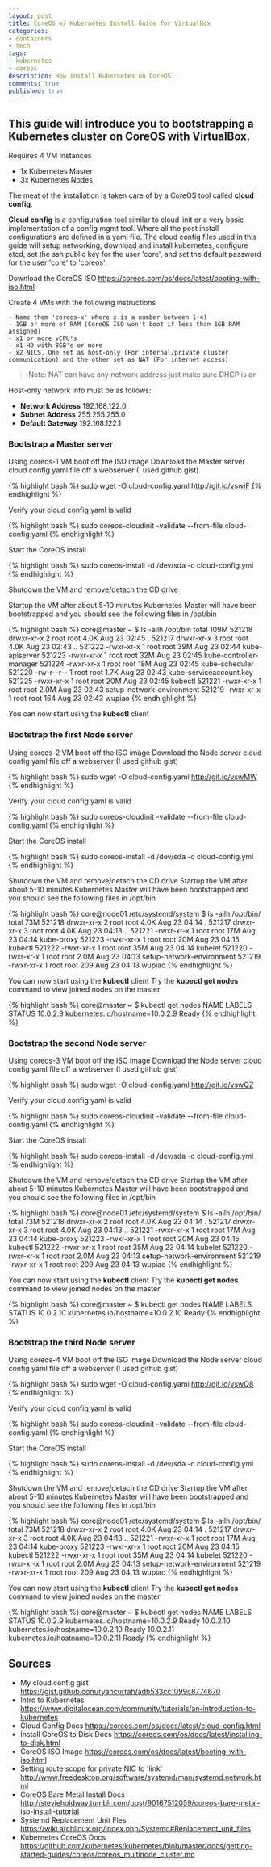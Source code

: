 ```yaml
---
layout: post
title: CoreOS w/ Kubernetes Install Guide for VirtualBox
categories: 
- containers
- tech
tags: 
- kubernetes
- coreos
description: How install Kubernetes on CoreOS.
comments: true
published: true
---
```



## This guide will introduce you to bootstrapping a Kubernetes cluster on CoreOS with VirtualBox.

Requires 4 VM Instances

- 1x Kubernetes Master
- 3x Kubernetes Nodes

The meat of the installation is taken care of by a CoreOS tool called **cloud config**.

**Cloud config** is a configuration tool similar to cloud-init or a very basic implementation of a config mgmt tool.  Where all the post install configurations are defined in a yaml file. The cloud config files used in this guide will setup networking, download and install kubernetes, configure etcd, set the ssh public key for the user 'core', and set the default password for the user 'core' to 'coreos'.

Download the CoreOS ISO <https://coreos.com/os/docs/latest/booting-with-iso.html>

Create 4 VMs with the following instructions

    - Name them 'coreos-x' where x is a number between 1-4)
    - 1GB or more of RAM (CoreOS ISO won't boot if less than 1GB RAM assigned)
    - x1 or more vCPU's
    - x1 HD with 8GB's or more
    - x2 NICS, One set as host-only (For internal/private cluster communication) and the other set as NAT (For internet access)


> Note: 
> NAT can have any network address just make sure DHCP is on

Host-only network info must be as follows:

- **Network Address** 192.168.122.0
- **Subnet Address** 255.255.255.0
- **Default Gateway** 192.168.122.1


### Bootstrap a Master server

Using coreos-1 VM boot off the ISO image
Download the Master server cloud config yaml file off a webserver (I used github gist)

{% highlight bash %}
sudo wget -O cloud-config.yaml http://git.io/vswiF
{% endhighlight %}


Verify your cloud config yaml is valid
    
{% highlight bash %}
sudo coreos-cloudinit -validate --from-file cloud-config.yaml
{% endhighlight %}
    
    
Start the CoreOS install
    
{% highlight bash %}
sudo coreos-install -d /dev/sda -c cloud-config.yml
{% endhighlight %}

Shutdown the VM and remove/detach the CD drive

Startup the VM after about 5-10 minutes Kubernetes Master will have been bootstrapped and you should see the following files in /opt/bin

{% highlight bash %}
core@master ~ $ ls -ailh /opt/bin
total 109M
521218 drwxr-xr-x 2 root root 4.0K Aug 23 02:45 .
521217 drwxr-xr-x 3 root root 4.0K Aug 23 02:43 ..
521222 -rwxr-xr-x 1 root root  39M Aug 23 02:44 kube-apiserver
521223 -rwxr-xr-x 1 root root  32M Aug 23 02:45 kube-controller-manager
521224 -rwxr-xr-x 1 root root  18M Aug 23 02:45 kube-scheduler
521220 -rw-r--r-- 1 root root 1.7K Aug 23 02:43 kube-serviceaccount.key
521225 -rwxr-xr-x 1 root root  20M Aug 23 02:45 kubectl
521221 -rwxr-xr-x 1 root root 2.0M Aug 23 02:43 setup-network-environment
521219 -rwxr-xr-x 1 root root  164 Aug 23 02:43 wupiao
{% endhighlight %}


You can now start using the **kubectl** client


### Bootstrap the first Node server
Using coreos-2 VM boot off the ISO image
Download the Node server cloud config yaml file off a webserver (I used github gist)
    
{% highlight bash %}
sudo wget -O cloud-config.yaml http://git.io/vswMW
{% endhighlight %}


Verify your cloud config yaml is valid

{% highlight bash %}
sudo coreos-cloudinit -validate --from-file cloud-config.yaml
{% endhighlight %}


Start the CoreOS install
    
{% highlight bash %}
sudo coreos-install -d /dev/sda -c cloud-config.yml
{% endhighlight %}


Shutdown the VM and remove/detach the CD drive
Startup the VM after about 5-10 minutes Kubernetes Master will have been bootstrapped and you should see the following files in /opt/bin
    
{% highlight bash %}
core@node01 /etc/systemd/system $ ls -ailh /opt/bin/
total 73M
521218 drwxr-xr-x 2 root root 4.0K Aug 23 04:14 .
521217 drwxr-xr-x 3 root root 4.0K Aug 23 04:13 ..
521221 -rwxr-xr-x 1 root root  17M Aug 23 04:14 kube-proxy
521223 -rwxr-xr-x 1 root root  20M Aug 23 04:15 kubectl
521222 -rwxr-xr-x 1 root root  35M Aug 23 04:14 kubelet
521220 -rwxr-xr-x 1 root root 2.0M Aug 23 04:13 setup-network-environment
521219 -rwxr-xr-x 1 root root  209 Aug 23 04:13 wupiao
{% endhighlight %}


You can now start using the **kubectl** client
Try the **kubectl get nodes** command to view joined nodes on the master

{% highlight bash %}
core@master ~ $ kubectl get nodes
NAME       LABELS                            STATUS
10.0.2.9   kubernetes.io/hostname=10.0.2.9   Ready
{% endhighlight %}


### Bootstrap the second Node server
Using coreos-3 VM boot off the ISO image
Download the Node server cloud config yaml file off a webserver (I used github gist)
    
{% highlight bash %}
sudo wget -O cloud-config.yaml http://git.io/vswQZ

Verify your cloud config yaml is valid
    
{% highlight bash %}
sudo coreos-cloudinit -validate --from-file cloud-config.yaml
{% endhighlight %}
    

Start the CoreOS install

{% highlight bash %}
sudo coreos-install -d /dev/sda -c cloud-config.yml
{% endhighlight %}

    
Shutdown the VM and remove/detach the CD drive
Startup the VM after about 5-10 minutes Kubernetes Master will have been bootstrapped and you should see the following files in /opt/bin
    
{% highlight bash %}
core@node01 /etc/systemd/system $ ls -ailh /opt/bin/
total 73M
521218 drwxr-xr-x 2 root root 4.0K Aug 23 04:14 .
521217 drwxr-xr-x 3 root root 4.0K Aug 23 04:13 ..
521221 -rwxr-xr-x 1 root root  17M Aug 23 04:14 kube-proxy
521223 -rwxr-xr-x 1 root root  20M Aug 23 04:15 kubectl
521222 -rwxr-xr-x 1 root root  35M Aug 23 04:14 kubelet
521220 -rwxr-xr-x 1 root root 2.0M Aug 23 04:13 setup-network-environment
521219 -rwxr-xr-x 1 root root  209 Aug 23 04:13 wupiao
{% endhighlight %}

    
You can now start using the **kubectl** client
Try the **kubectl get nodes** command to view joined nodes on the master
    
    
{% highlight bash %}
core@master ~ $ kubectl get nodes
NAME       LABELS                            STATUS
10.0.2.10   kubernetes.io/hostname=10.0.2.10   Ready
{% endhighlight %}


### Bootstrap the third Node server
Using coreos-4 VM boot off the ISO image
Download the Node server cloud config yaml file off a webserver (I used github gist)
    
{% highlight bash %}
sudo wget -O cloud-config.yaml http://git.io/vswQ8
{% endhighlight %}
    
    
Verify your cloud config yaml is valid

{% highlight bash %}
sudo coreos-cloudinit -validate --from-file cloud-config.yaml
{% endhighlight %}

    
Start the CoreOS install

{% highlight bash %}
sudo coreos-install -d /dev/sda -c cloud-config.yml
{% endhighlight %}

    
Shutdown the VM and remove/detach the CD drive
Startup the VM after about 5-10 minutes Kubernetes Master will have been bootstrapped and you should see the following files in /opt/bin
    
{% highlight bash %}
core@node01 /etc/systemd/system $ ls -ailh /opt/bin/
total 73M
521218 drwxr-xr-x 2 root root 4.0K Aug 23 04:14 .
521217 drwxr-xr-x 3 root root 4.0K Aug 23 04:13 ..
521221 -rwxr-xr-x 1 root root  17M Aug 23 04:14 kube-proxy
521223 -rwxr-xr-x 1 root root  20M Aug 23 04:15 kubectl
521222 -rwxr-xr-x 1 root root  35M Aug 23 04:14 kubelet
521220 -rwxr-xr-x 1 root root 2.0M Aug 23 04:13 setup-network-environment
521219 -rwxr-xr-x 1 root root  209 Aug 23 04:13 wupiao
{% endhighlight %}

    
You can now start using the **kubectl** client
Try the **kubectl get nodes** command to view joined nodes on the master         
    
{% highlight bash %}
core@master ~ $ kubectl get nodes
NAME       LABELS                            STATUS
10.0.2.9   kubernetes.io/hostname=10.0.2.9   Ready
10.0.2.10   kubernetes.io/hostname=10.0.2.10   Ready
10.0.2.11   kubernetes.io/hostname=10.0.2.11   Ready
{% endhighlight %}



## Sources
- My cloud config gist <https://gist.github.com/ryancurrah/adb533cc1099c8774670>
- Intro to Kubernetes <https://www.digitalocean.com/community/tutorials/an-introduction-to-kubernetes>
- Cloud Config Docs <https://coreos.com/os/docs/latest/cloud-config.html>
- Install CoreOS to Disk Docs <https://coreos.com/os/docs/latest/installing-to-disk.html>
- CoreOS ISO Image <https://coreos.com/os/docs/latest/booting-with-iso.html>
- Setting route scope for private NIC to 'link' <http://www.freedesktop.org/software/systemd/man/systemd.network.html>
- CoreOS Bare Metal Install Docs <http://stevieholdway.tumblr.com/post/90167512059/coreos-bare-metal-iso-install-tutorial>
- Systemd Replacement Unit Fles <https://wiki.archlinux.org/index.php/Systemd#Replacement_unit_files>
- Kubernetes CoreOS Docs <https://github.com/kubernetes/kubernetes/blob/master/docs/getting-started-guides/coreos/coreos_multinode_cluster.md>
